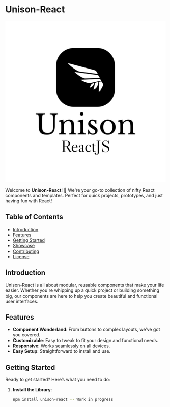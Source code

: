 # Unison-React

![Unison-React Logo](logo-black.png)

Welcome to **Unison-React**! 🚀 We're your go-to collection of nifty React components and templates. Perfect for quick projects, prototypes, and just having fun with React!

## Table of Contents

- [Introduction](#introduction)
- [Features](#features)
- [Getting Started](#getting-started)
- [Showcase](#showcase)
- [Contributing](#contributing)
- [License](#license)

## Introduction

Unison-React is all about modular, reusable components that make your life easier. Whether you're whipping up a quick project or building something big, our components are here to help you create beautiful and functional user interfaces.

## Features

- **Component Wonderland**: From buttons to complex layouts, we’ve got you covered.
- **Customizable**: Easy to tweak to fit your design and functional needs.
- **Responsive**: Works seamlessly on all devices.
- **Easy Setup**: Straightforward to install and use.

## Getting Started

Ready to get started? Here’s what you need to do:

1. **Install the Library**:

   ```bash
   npm install unison-react -- Work in progress
